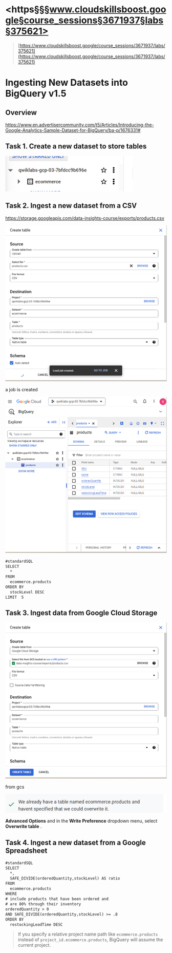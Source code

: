 # <https§§§www.cloudskillsboost.google§course_sessions§3671937§labs§375621>

> [https://www.cloudskillsboost.google/course_sessions/3671937/labs/375621](https://www.cloudskillsboost.google/course_sessions/3671937/labs/375621)

# Ingesting New Datasets into BigQuery v1.5

## Overview

https://www.en.advertisercommunity.com/t5/Articles/Introducing-the-Google-Analytics-Sample-Dataset-for-BigQuery/ba-p/1676331#

## Task 1. Create a new dataset to store tables

![1687695608929.png](./1687695608929.png)

## Task 2. Ingest a new dataset from a CSV

https://storage.googleapis.com/data-insights-course/exports/products.csv

![1687695707308.png](./1687695707308.png)

a job is created

![1687695727643.png](./1687695727643.png)

```
#standardSQL
SELECT
  *
FROM
  ecommerce.products
ORDER BY
  stockLevel DESC
LIMIT  5
```

## Task 3. Ingest data from Google Cloud Storage

![1687695826999.png](./1687695826999.png)

from gcs

![1687695849022.png](./1687695849022.png)

**Advanced Options** and in the **Write Preference** dropdown menu, select  **Overwrite table** .

## Task 4. Ingest a new dataset from a Google Spreadsheet

```
#standardSQL
SELECT
  *,
  SAFE_DIVIDE(orderedQuantity,stockLevel) AS ratio
FROM
  ecommerce.products
WHERE
# include products that have been ordered and
# are 80% through their inventory
orderedQuantity > 0
AND SAFE_DIVIDE(orderedQuantity,stockLevel) >= .8
ORDER BY
  restockingLeadTime DESC
```

> If you specify a relative project name path like `ecommerce.products` instead of `project_id.ecommerce.products`, BigQuery will assume the current project.
